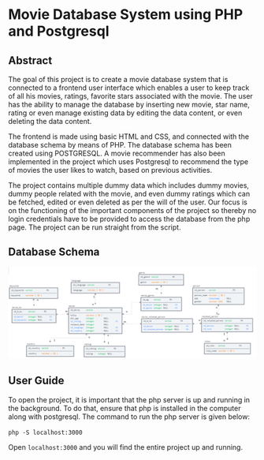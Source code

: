 # Movie Database System using PHP and Postgresql

## Abstract 
The goal of this project is to create a movie database system that is connected to a frontend user interface which enables a user to keep track of all his movies, ratings, favorite stars associated with the movie. The user has the ability to manage the database by inserting new movie, star name, rating or even manage existing data by editing the data content, or even deleting the data content.

The frontend is made using basic HTML and CSS, and connected with the database schema by means of PHP. The database schema has been created using POSTGRESQL. A movie recommender has also been implemented in the project which uses Postgresql to recommend the type of movies the user likes to watch, based on previous activities.

The project contains multiple dummy data which includes dummy movies, dummy people related with the movie, and even dummy ratings which can be fetched, edited or even deleted as per the will of the user. Our focus is on the functioning of the important components of the project so thereby no login credentials have to be provided to access the database from the php page. The project can be run straight from the script.

## Database Schema
![Database UML](https://github.com/borneelphukan/Movie-Database-System/blob/main/UML.png)

## User Guide
To open the project, it is important that the php server is up and running in the background. To do that, ensure that php is installed in the computer along with postgresql. The command to run the php server is given below:

```php -S localhost:3000```

Open ```localhost:3000``` and you will find the entire project up and running.

